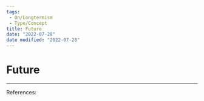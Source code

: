 ```yaml
---
tags:
 - On/Longtermism 
 - Type/Concept
title: Future
date: "2022-07-28"
date modified: "2022-07-28"
---
```


# Future
---
References: